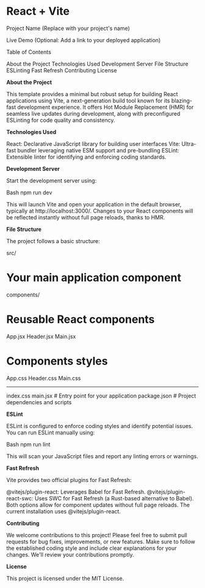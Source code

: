 # React + Vite

Project Name (Replace with your project's name)

Live Demo (Optional: Add a link to your deployed application)

Table of Contents

About the Project
Technologies Used
Development Server
File Structure
ESLinting
Fast Refresh
Contributing
License

**About the Project**

This template provides a minimal but robust setup for building React applications using Vite, a next-generation build tool known for its blazing-fast development experience. It offers Hot Module Replacement (HMR) for seamless live updates during development, along with preconfigured ESLinting for code quality and consistency.

**Technologies Used**

React: Declarative JavaScript library for building user interfaces
Vite: Ultra-fast bundler leveraging native ESM support and pre-bundling
ESLint: Extensible linter for identifying and enforcing coding standards.

**Development Server**

Start the development server using:

Bash
npm run dev

This will launch Vite and open your application in the default browser, typically at http://localhost:3000/. Changes to your React components will be reflected instantly without full page reloads, thanks to HMR.

**File Structure**

The project follows a basic structure:

src/

# Your main application component

components/

# Reusable React components

App.jsx
Header.jsx
Main.jsx

# Components styles

App.css
Header.css
Main.css

---

index.css
main.jsx # Entry point for your application
package.json # Project dependencies and scripts

**ESLint**

ESLint is configured to enforce coding styles and identify potential issues. You can run ESLint manually using:

Bash
npm run lint

This will scan your JavaScript files and report any linting errors or warnings.

**Fast Refresh**

Vite provides two official plugins for Fast Refresh:

@vitejs/plugin-react: Leverages Babel for Fast Refresh.
@vitejs/plugin-react-swc: Uses SWC for Fast Refresh (a Rust-based alternative to Babel).
Both options allow for component updates without full page reloads. The current installation uses @vitejs/plugin-react.

**Contributing**

We welcome contributions to this project! Please feel free to submit pull requests for bug fixes, improvements, or new features. Make sure to follow the established coding style and include clear explanations for your changes. We'll review your contributions promptly.

**License**

This project is licensed under the MIT License.
